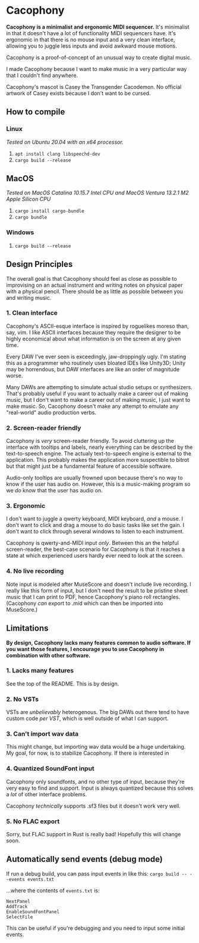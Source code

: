 # Cacophony

**Cacophony is a minimalist and ergonomic MIDI sequencer.** It's minimalist in that it doesn't have a lot of functionality MIDI sequencers have. It's ergonomic in that there is no mouse input and a very clean interface, allowing you to juggle less inputs and avoid awkward mouse motions.

Cacophony is a proof-of-concept of an unusual way to create digital music.

I made Cacophony because I want to make music in a very particular way that I couldn't find anywhere.

Cacophony's mascot is Casey the Transgender Cacodemon. No official artwork of Casey exists because I don't want to be cursed.

## How to compile

### Linux

*Tested on Ubuntu 20.04 with an x64 processor.*

1. `apt install clang libspeechd-dev`
2. `cargo build --release`

## MacOS

*Tested on MacOS Catalina 10.15.7 Intel CPU and MacOS Ventura 13.2.1 M2 Apple Silicon CPU*

1. `cargo install cargo-bundle`
2. `cargo bundle`

### Windows

1. `cargo build --release`

## Design Principles

The overall goal is that Cacophony should feel as close as possible to improvising on an actual instrument and writing notes on physical paper with a physical pencil. There should be as little as possible between you and writing music.

### 1. Clean interface

Cacophony's ASCII-esque interface is inspired by roguelikes moreso than, say, vim. I like ASCII interfaces because they require the designer to be highly economical about what information is on the screen at any given time.

Every DAW I've ever seen is exceedingly, jaw-droppingly ugly. I'm stating this as a programmer who routinely uses bloated IDEs like Unity3D; Unity may be horrendous, but DAW interfaces are like an order of magnitude worse.

Many DAWs are attempting to simulate actual studio setups or synthesizers. That's probably useful if you want to actually make a career out of making music, but I don't want to make a career out of making music, I just want to make music. So, Cacophony doesn't make any attempt to emulate any "real-world" audio production verbs.

### 2. Screen-reader friendly

Cacophony is *very* screen-reader friendly. To avoid cluttering up the interface with tooltips and labels, nearly everything can be described by the text-to-speech engine. The actualy text-to-speech engine is external to the application. This probably makes the application more suspectible to bitrot but that might just be a fundamental feature of accessible software.

Audio-only tooltips are usually frowned upon because there's no way to know if the user has audio on. However, this is a music-making program so we *do* know that the user has audio on.

### 3. Ergonomic

I don't want to juggle a qwerty keyboard, MIDI keyboard, *and* a mouse. I don't want to click and drag a mouse to do basic tasks like set the gain. I don't want to click through several windows to listen to each instrument.

Cacophony is qwerty-and-MIDI input *only*. Between this an the helpful screen-reader, the best-case scenario for Cacophony is that it reaches a state at which experienced users hardly ever need to look at the screen.

### 4. No live recording

Note input is modeled after MuseScore and doesn't include live recording. I really like this form of input, but I don't need the result to be pristine sheet music that I can print to PDF, hence Cacophony's piano roll rectangles. (Cacophony *can* export to .mid which can then be imported into MuseScore.)

## Limitations

**By design, Cacophony lacks many features common to audio software. If you want those features, I encourage you to use Cacophony in combination with other software.** 

### 1. Lacks many features

See the top of the README. This is by design.

### 2. No VSTs

VSTs are *unbelievably* heterogenous. The big DAWs out there tend to have custom code *per VST*, which is well outside of what I can support.

### 3. Can't import wav data

This might change, but importing wav data would be a huge undertaking. My goal, for now, is to stabilize Cacophony. If there is interested in 

### 4. Quantized SoundFont input

Cacophony only soundfonts, and no other type of input, because they're very easy to find and support. Input is always quantized because this solves a *lot* of other interface problems.

Cacophony *technically* supports .sf3 files but it doesn't work very well.

### 5. No FLAC export

Sorry, but FLAC support in Rust is really bad! Hopefully this will change soon.

## Automatically send events (debug mode)

If run a debug build, you can pass input events in like this: `cargo build -- --events events.txt`

...where the contents of `events.txt` is:

```
NextPanel
AddTrack
EnableSoundFontPanel
SelectFile
```

This can be useful if you're debugging and you need to input some initial events.